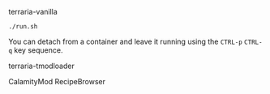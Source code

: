 terraria-vanilla

`./run.sh`

You can detach from a container and leave it running using the `CTRL-p` `CTRL-q` key sequence.

terraria-tmodloader

CalamityMod
RecipeBrowser
